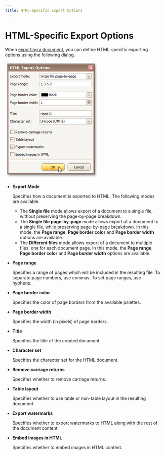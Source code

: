 ```yaml
---
title: HTML-Specific Export Options
---
```

# HTML-Specific Export Options
When [exporting a document](../../../../../interface-elements-for-desktop/articles/print-preview/print-preview-for-winforms/exporting/exporting-from-print-preview.md), you can define HTML-specific exporting options using the following dialog.

![previewExportOptionsHTM](../../../../images/Img7334.png)
* **Export Mode**
	
	Specifies how a document is exported to HTML. The following modes are available.
	* The **Single file** mode allows export of a document to a single file, without preserving the page-by-page breakdown.
	* The **Single file page-by-page** mode allows export of a document to a single file, while preserving page-by-page breakdown. In this mode, the **Page range**, **Page border color** and **Page border width** options are available.
	* The **Different files** mode allows export of a document to multiple files, one for each document page. In this mode, the **Page range**, **Page border color** and **Page border width** options are available.
* **Page range**
	
	Specifies a range of pages which will be included in the resulting file. To separate page numbers, use commas. To set page ranges, use hyphens.
* **Page border color**
	
	Specifies the color of page borders from the available palettes.
* **Page border width**
	
	Specifies the width (in pixels) of page borders.
* **Title**
	
	Specifies the title of the created document.
* **Character set**
	
	Specifies the character set for the HTML document.
* **Remove carriage returns**
	
	Specifies whether to remove carriage returns.
* **Table layout**
	
	Specifies whether to use table or non-table layout in the resulting document.
* **Export watermarks**
	
	Specifies whether to export watermarks to HTML along with the rest of the document content.
* **Embed images in HTML**
	
	Specifies whether to embed images in HTML content.